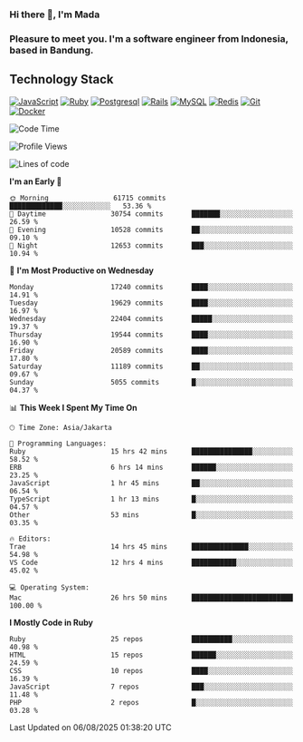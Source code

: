 ### Hi there 👋, I'm Mada
### Pleasure to meet you. I'm a software engineer from Indonesia, based in Bandung.

## Technology Stack

[![JavaScript](https://img.shields.io/badge/-JavaScript-%23F7DF1C?style=flat-square&logo=javascript&logoColor=000000&labelColor=%23F7DF1C&color=%23FFCE5A)](https://www.javascript.com/)
[![Ruby](https://img.shields.io/badge/Ruby-CC342D?style=flat-square&logo=ruby&logoColor=white)](https://www.ruby-lang.org/en/)
[![Postgresql](https://img.shields.io/badge/PostgreSQL-316192?style=flat-square&logo=postgresql&logoColor=ffffff)](https://www.postgresql.org/)
[![Rails](https://img.shields.io/badge/Ruby_on_Rails-CC0000?style=flat-square&logo=ruby-on-rails&logoColor=white)](https://rubyonrails.org/)
[![MySQL](https://img.shields.io/badge/-MySQL-4479A1?style=flat-square&logo=MySQL&logoColor=ffffff)](https://www.mysql.com/)
[![Redis](https://img.shields.io/badge/-Redis-DC382D?style=flat-square&logo=Redis&logoColor=ffffff)](https://redis.io/)
[![Git](https://img.shields.io/badge/-Git-%23F05032?style=flat-square&logo=git&logoColor=%23ffffff)](https://git-scm.com/)
[![Docker](https://img.shields.io/badge/-Docker-2496ED?style=flat-square&logo=docker&logoColor=ffffff)](https://www.docker.com/)
<!--
**madaarya/madaarya** is a ✨ _special_ ✨ repository because its `README.md` (this file) appears on your GitHub profile.

Here are some ideas to get you started:

- 🔭 I’m currently working on ...
- 🌱 I’m currently learning ...
- 👯 I’m looking to collaborate on ...
- 🤔 I’m looking for help with ...
- 💬 Ask me about ...
- 📫 How to reach me: ...
- 😄 Pronouns: ...
- ⚡ Fun fact: ...
-->
<!--START_SECTION:waka-->
![Code Time](http://img.shields.io/badge/Code%20Time-7%2C558%20hrs%2047%20mins-blue)

![Profile Views](http://img.shields.io/badge/Profile%20Views-0-blue)

![Lines of code](https://img.shields.io/badge/From%20Hello%20World%20I%27ve%20Written-52.7%20million%20lines%20of%20code-blue)

**I'm an Early 🐤** 

```text
🌞 Morning                61715 commits       █████████████░░░░░░░░░░░░   53.36 % 
🌆 Daytime                30754 commits       ███████░░░░░░░░░░░░░░░░░░   26.59 % 
🌃 Evening                10528 commits       ██░░░░░░░░░░░░░░░░░░░░░░░   09.10 % 
🌙 Night                  12653 commits       ███░░░░░░░░░░░░░░░░░░░░░░   10.94 % 
```
📅 **I'm Most Productive on Wednesday** 

```text
Monday                   17240 commits       ████░░░░░░░░░░░░░░░░░░░░░   14.91 % 
Tuesday                  19629 commits       ████░░░░░░░░░░░░░░░░░░░░░   16.97 % 
Wednesday                22404 commits       █████░░░░░░░░░░░░░░░░░░░░   19.37 % 
Thursday                 19544 commits       ████░░░░░░░░░░░░░░░░░░░░░   16.90 % 
Friday                   20589 commits       ████░░░░░░░░░░░░░░░░░░░░░   17.80 % 
Saturday                 11189 commits       ██░░░░░░░░░░░░░░░░░░░░░░░   09.67 % 
Sunday                   5055 commits        █░░░░░░░░░░░░░░░░░░░░░░░░   04.37 % 
```


📊 **This Week I Spent My Time On** 

```text
🕑︎ Time Zone: Asia/Jakarta

💬 Programming Languages: 
Ruby                     15 hrs 42 mins      ███████████████░░░░░░░░░░   58.52 % 
ERB                      6 hrs 14 mins       ██████░░░░░░░░░░░░░░░░░░░   23.25 % 
JavaScript               1 hr 45 mins        ██░░░░░░░░░░░░░░░░░░░░░░░   06.54 % 
TypeScript               1 hr 13 mins        █░░░░░░░░░░░░░░░░░░░░░░░░   04.57 % 
Other                    53 mins             █░░░░░░░░░░░░░░░░░░░░░░░░   03.35 % 

🔥 Editors: 
Trae                     14 hrs 45 mins      ██████████████░░░░░░░░░░░   54.98 % 
VS Code                  12 hrs 4 mins       ███████████░░░░░░░░░░░░░░   45.02 % 

💻 Operating System: 
Mac                      26 hrs 50 mins      █████████████████████████   100.00 % 
```

**I Mostly Code in Ruby** 

```text
Ruby                     25 repos            ██████████░░░░░░░░░░░░░░░   40.98 % 
HTML                     15 repos            ██████░░░░░░░░░░░░░░░░░░░   24.59 % 
CSS                      10 repos            ████░░░░░░░░░░░░░░░░░░░░░   16.39 % 
JavaScript               7 repos             ███░░░░░░░░░░░░░░░░░░░░░░   11.48 % 
PHP                      2 repos             █░░░░░░░░░░░░░░░░░░░░░░░░   03.28 % 
```




 Last Updated on 06/08/2025 01:38:20 UTC
<!--END_SECTION:waka-->
